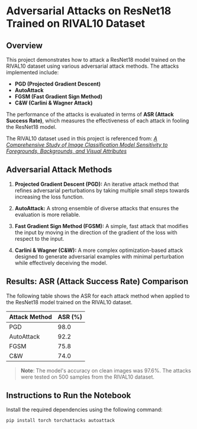 # Adversarial Attacks on ResNet18 Trained on RIVAL10 Dataset

## Overview

This project demonstrates how to attack a ResNet18 model trained on the RIVAL10 dataset using various adversarial attack methods. The attacks implemented include:

- **PGD (Projected Gradient Descent)**
- **AutoAttack**
- **FGSM (Fast Gradient Sign Method)**
- **C&W (Carlini & Wagner Attack)**

The performance of the attacks is evaluated in terms of **ASR (Attack Success Rate)**, which measures the effectiveness of each attack in fooling the ResNet18 model. 

The RIVAL10 dataset used in this project is referenced from: [*A Comprehensive Study of Image Classification Model Sensitivity to Foregrounds, Backgrounds, and Visual Attributes*](https://arxiv.org/abs/2201.10766)
 
## Adversarial Attack Methods

1. **Projected Gradient Descent (PGD):** An iterative attack method that refines adversarial perturbations by taking multiple small steps towards increasing the loss function.
   
2. **AutoAttack:** A strong ensemble of diverse attacks that ensures the evaluation is more reliable.

3. **Fast Gradient Sign Method (FGSM):** A simple, fast attack that modifies the input by moving in the direction of the gradient of the loss with respect to the input.

4. **Carlini & Wagner (C&W):** A more complex optimization-based attack designed to generate adversarial examples with minimal perturbation while effectively deceiving the model.

## Results: ASR (Attack Success Rate) Comparison

The following table shows the ASR for each attack method when applied to the ResNet18 model trained on the RIVAL10 dataset.

| **Attack Method** | **ASR (%)** |
|-------------------|-------------|
| PGD               |    98.0     |
| AutoAttack        |    92.2     |
| FGSM              |    75.8     |
| C&W               |    74.0     |

> **Note**: The model's accuracy on clean images was 97.6%. The attacks were tested on 500 samples from the RIVAL10 dataset.

## Instructions to Run the Notebook

Install the required dependencies using the following command:

   ```bash
   pip install torch torchattacks autoattack
